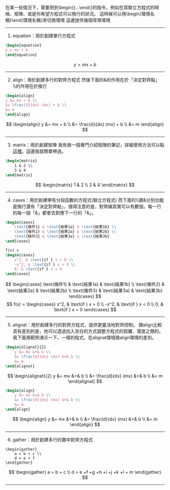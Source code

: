 在某一些情況下，需要用到\\begin{}...\\end{}的指令，例如在寫聯立方程式的時候、矩陣、或是你希望方程式可以換行的狀況。
這時候可以用\\begin{環境名稱}\\end{環境名稱}來切換環境
這邊提供幾個常用環境
- - -
1. equation：用於創建單行方程式
```Latex
\begin{equation}
y = mx + b 
\end{equation}
```
$$
\begin{equation}
y=mx+b
\end{equation}
$$
- - -
2. align：用於創建多行的對齊方程式
然後下面的&的作用在於「決定對齊點」
\\\\的作用在於換行
```Latex
\begin{align}
y &= mx + b \\
&= \frac{d}{dx} (mx) + b \\
&= m
\end{align}
```
$$
\begin{align}
y &= mx + b \\
&= \frac{d}{dx} (mx) + b \\
&= m
\end{align}
$$
- - -
3. matrix：用於創建矩陣
我有做一個專門介紹矩陣的筆記，詳細使用方法可以點[這裡](obsidian://open?vault=kuku_s_database&file=%E7%A8%8B%E5%BC%8F%E8%AA%9E%E8%A8%80%2FLatex%2F%E8%AA%9E%E6%B3%95%E8%A1%A8%2F%E7%9F%A9%E9%99%A3)。這邊我就簡單帶過。
```Latex
\begin{matrix}
    1 & 2 \\
    3 & 4
\end{matrix}
```
$$
\begin{matrix}
	1 & 2 \\
	3 & 4 
\end{matrix}
$$
- - -
4. cases：用於創建帶有分段函數的方程式(聯立方程式)
而下面的\\\\跟&分別功能是換行還有「決定對齊點」，值得注意的是，對齊線其實可以有數個，每一行的每一個「&」都會去對應下一行的「&」。
```Latex
\begin{cases}
    \text{條件1} & \text{結果1a} & \text{結果1b} \\
    \text{條件2} & \text{結果2a} & \text{結果2b} \\
    \text{條件3} & \text{結果3a} & \text{結果3b}
\end{cases}

f(x) =
\begin{cases}
    x^2, & \text{if } x > 0 \\
    -x^2, & \text{if } x < 0 \\
    0, & \text{if } x = 0
\end{cases}
```
$$
\begin{cases}
    \text{條件1} & \text{結果1a} & \text{結果1b} \\
    \text{條件2} & \text{結果2a} & \text{結果2b} \\
    \text{條件3} & \text{結果3a} & \text{結果3b}
\end{cases}
$$
$$
f(x) =
\begin{cases}
    x^2, & \text{if } x > 0 \\
    -x^2, & \text{if } x < 0 \\
    0, & \text{if } x = 0
\end{cases}
$$
- - -
5. alignat：用於創建多行的對齊方程式，提供更靈活地對齊控制。
跟align比較具有差別的是，他可以透過加入空白的方式調整方程式的距離、寬度之類的。
我下面用範例演示一下，一樣的程式，在alignat環境跟align環境的差別。
```Latex
\begin{alignat}{2}
    y &= mx &+& b \\
    &= \frac{d}{dx} (mx) &+& b \\
    &= m
\end{alignat}
```
$$
\begin{alignat}{2}
    y &= mx &+& b \\
    &= \frac{d}{dx} (mx) &+& b \\
    &= m
\end{alignat}
$$
```Latex
\begin{align}
    y &= mx &+& b \\
    &= \frac{d}{dx} (mx) &+& b \\
    &= m
\end{align}
```
$$
\begin{align}
    y &= mx &+& b \\
    &= \frac{d}{dx} (mx) &+& b \\
    &= m
\end{align}
$$
- - - 
6. gather：用於創建多行的置中對齊方程式
```
\begin{gather}
    a = b + c \\
    d = e + f
\end{gather}
```
$$
\begin{gather}
    a = b + c \\
    d = e +f +g +h +i +j +k +l + m
\end{gather}
$$
- - -
